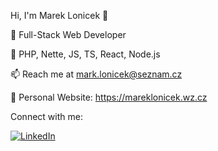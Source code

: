 Hi, I'm Marek Lonicek 👋



👔 Full-Stack Web Developer

💎 PHP, Nette, JS, TS, React, Node.js

📫 Reach me at mark.lonicek@seznam.cz

🎨 Personal Website: https://mareklonicek.wz.cz

Connect with me:


[![LinkedIn](https://img.shields.io/badge/LinkedIn-0077B5?logo=linkedin&logoColor=white)](https://www.linkedin.com/in/marek-loníček-177474341)


<!--
![](https://komarev.com/ghpvc/?username=your-github-username)
-->
 
